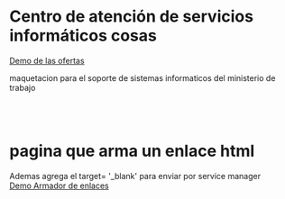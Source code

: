 <h1>Centro de atención de servicios informáticos cosas</h1>
<a href="https://hernanruscica.github.io/serviciosinformaticossoporte/">Demo de las ofertas</a>
<p>maquetacion para el soporte de sistemas informaticos del ministerio de trabajo</p> <br><br>
<h1>pagina que arma un enlace html</h1>
<p>Ademas agrega el target= '_blank' para enviar por service manager<br>
<a href= 'https://hernanruscica.github.io/ServiciosInformaticosSoporte/armadoEnlacesHTML/'>Demo Armador de enlaces</a> </p>
